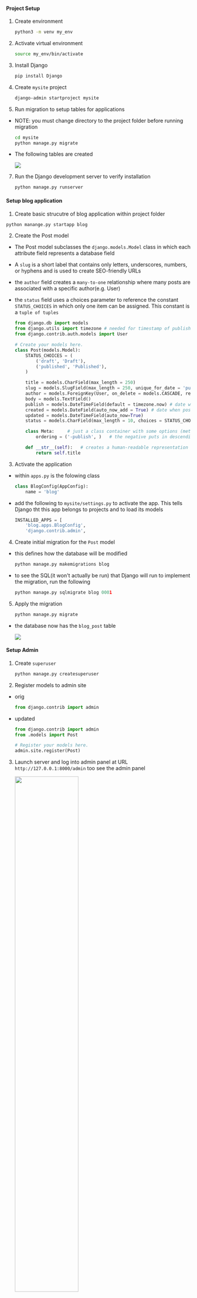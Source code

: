 #### Project Setup

1) Create environment

    ~~~ bash
    python3 -m venv my_env
    ~~~

3) Activate virtual environment

    ~~~ bash
    source my_env/bin/activate
    ~~~

4) Install Django

    ~~~ bash
    pip install Django
    ~~~


5) Create `mysite` project

    ~~~ bash
    django-admin startproject mysite
    ~~~

6) Run migration to setup tables for applications

- NOTE: you must change directory to the project folder before running migration

    ~~~ bash
    cd mysite
    python manage.py migrate
    ~~~

- The following tables are created

   <img src = "First_Migration_.png"/> 

7) Run the Django development server to verify installation

    ~~~ bash
    python manage.py runserver
    ~~~

#### Setup blog application

1) Create basic strucutre of blog application within project folder

~~~ py
python manange.py startapp blog 
~~~

2) Create the Post model
- The Post model subclasses the `django.models.Model` class in which each attribute field represents a database field
- A `slug` is a short label that contains only letters, underscores, numbers, or hyphens and is used to create SEO-friendly URLs
- the `author` field creates a `many-to-one` relationship where many posts are associated with a specific author(e.g. User)
- the `status` field uses a choices parameter to reference the constant `STATUS_CHOICES` in which only one item can be assigned. This constant is a `tuple of tuples`

    ~~~ py
    from django.db import models
    from django.utils import timezone # needed for timestamp of publish, created, & updated attributes
    from django.contrib.auth.models import User

    # Create your models here.
    class Post(models.Model):
        STATUS_CHOICES = (
            ('draft', 'Draft'),
            ('published', 'Published'),
        )

        title = models.CharField(max_length = 250)
        slug = models.SlugField(max_length = 250, unique_for_date = 'publish')
        author = models.ForeignKey(User, on_delete = models.CASCADE, related_name = 'blog_posts')
        body = models.TextField()
        publish = models.DateTimeField(default = timezone.now) # date with timezone info
        created = models.DateField(auto_now_add = True) # date when post initially created
        updated = models.DateTimeField(auto_now=True)
        status = models.CharField(max_length = 10, choices = STATUS_CHOICES, default = 'draft')

        class Meta:     # just a class container with some options (metadata)
            ordering = ('-publish', )   # the negative puts in descending order from most recently pubished

        def __str__(self):   # creates a human-readable representation of the object
            return self.title
    ~~~

3) Activate the application

- within `apps.py` is the folowing class

    ~~~ py
    class BlogConfig(AppConfig):
        name = 'blog'
    ~~~

- add the following to `mysite/settings.py` to activate the app. This tells Django tht this app belongs to projects and to load its models

    ~~~ py
    INSTALLED_APPS = [
        'blog.apps.BlogConfig',
        'django.contrib.admin',
    ~~~

4) Create initial migration for the `Post` model 

- this defines how the database will be modified
  
    ~~~ py
    python manage.py makemigrations blog
    ~~~

- to see the SQL(it won't actually be run) that Django will run to implement the migration, run the following

    ~~~ py
    python manage.py sqlmigrate blog 0001
    ~~~


5) Apply the migration

    ~~~ py
    python manage.py migrate
    ~~~

- the database now has the `blog_post` table
 
    <img src = "Post_model_Migration.png"/>


#### Setup Admin

1) Create `superuser`

    ~~~ py
    python manage.py createsuperuser
    ~~~

2) Register models to admin site

- orig

    ~~~ py
    from django.contrib import admin
    ~~~

- updated 
    ~~~ py
    from django.contrib import admin
    from .models import Post

    # Register your models here.
    admin.site.register(Post)
    ~~~
    
3) Launch server and log into admin panel at URL `http://127.0.0.1:8000/admin` too see the admin panel

    <img src = "Admin_panel.png" width = "60%"/>

4) Select Add post and note timezone message

   - message varies depending on your actual timezone

        <img src = "Addpost_timezone_message.png" width = "50%"/>

        - this can be resolved by modifying `TIME_ZONE` in `settings.py` to your actual timezone

        - before

            ~~~ py
            TIME_ZONE = 'UTC'
            ~~~

        - after

            ~~~ py
            TIME_ZONE = 'America/Chicago'
            ~~~

    - However, modifying `TIME_ZONE` can cause issues with Daylight Savings Time. It is recommended to use `UTC` time in the database and convert to `local time` for user interactions. <a href = "https://docs.djangoproject.com/en/3.0/topics/i18n/timezone"> see Time zones Django documentation</a>  

#### Customize admin model

1) Add the following model to `admin.py`

   - note the `admin options` 
     
   -  <a href = "https://docs.djangoproject.com/en/3.0/ref/contrib/admin/"> Django admin options </a>

    ~~~ py
    from django.contrib import admin
    from .models import Post

    # Register your models here.
    # admin.site.register(Post)

    # Custom models 
    @admin.register(Post)   # decorator performs same as admin.site.register(Post)
    class PostAdmin(admin.ModelAdmin):
        list_display = ('title', 'slug', 'author', 'publish', 'status')
        list_filter = ('status', 'created', 'publish', 'author')
        search_fields = ('title', 'body')
        prepopulated_fields = {'slug': ('title',)}
        raw_id_fields = ('author',)
        date_hierarchy = 'publish'
        ordering = ('status', 'publish')
    ~~~

#### Create list & detail views

1) Add the following views

    ~~~ py
    from django.shortcuts import render, get_object_or_404
    from .models import Post

    # Create your views here.
    def post_list(request):
        posts = Post.published.all()
        return render(request, 'blog/post/list.html', {'posts': posts})


    def post_detail(request, year, month, day, post):
        post = get_object_or_404(Post, 
                                slug = post, 
                                status = 'published', 
                                publish__year = year,
                                publish__month = month,
                                publish__day = day)    

        return render(request, 'blog/post/detail.html', {'post': post}) 
    ~~~

2) Add URL patterns for views in the blog app

- this maps URLs to views
- the first pattern does not have arguments
- the second pattern take four arguments
- angle brackets are used to capture values from a URL as a strings
- `path converters` are used to capture values. For example, <int:year> looks for a int parameter and returns an integer. Likewise, <slug:post> matches a slug string
- <a href = "https://docs.djangoproject.com/en/3.0/topics/http/urls/#path-converters"> Django path converters</a>
- `name` maps the view
    ~~~ py
    from django.urls import path
    from . import views

    app_name = 'blog'

    urlpatterns = [
        # post views
        path('', views.post_list, name = 'post_list'),
        path('<int:year>/<int:month>/<int:day>/<slug:post>/', views.post_detail, name = 'post_detail'),
        
    ]
    ~~~

3) Update the project `urls.py`

- add the `include` import

- add the following to the `urlpatterns` variable

- the `namespace` blog allow precise reversing of `names URL patterns`

    ~~~ py

    from django.urls import path, include

    urlpatterns = [
        path('admin/', admin.site.urls),
        path('blog/', include('blog.urls', namespace = 'blog')),

    ]

    ~~~

#### Implement Canonical URLs for models

- Canonical means `preferred` and is a unique URL
- the `reverse` method allows URLs to be built using their name and also allows passing additional parameters

- Add the following to `models.py`
- import `reverse`

    ~~~ py
    from django.urls import reverse
    ~~~

- create `get_absolute_url` method to link to specific posts

    ~~~ py

    def get_absolute_url(self):
        return reverse("blog:post_detail",   # define args next, kwargs can also be implmented
                         args=[self.publish.year,
                               self.publish.month,
                               self.publish.day,
                               self.slug ])
    
    ~~~

#### Update the models
- import `reverse`

    ~~~ py
    from django.urls import reverse
    ~~~

- 

#### Create templates for the views    

1) Set up the following folders and files inside the `blog` app

    <img src = 'template_structure.png'/>

- use template tags, template variables, and template filters to create templates

2) Create the `base.html` template

- utilizes `static files`

    ~~~ html
    {% load static %}
    <!DOCTYPE html>
    <html>
        <head>
            <title>{% block title %} {% endblock %} </title>
            <link href = "{% static "css/blog.css"%}" rel = "stylesheet">
        </head>

        <body>

            <div id = "content">
                {% block content %}

                {% endblock %}

            </div>

            <div id = "sidebar">
                <h2> My blog </h2>
                <p> This is my blog </p>

            </div>

        </body>

    </html>
    ~~~

3) Create the `list.html`template

- `extends` allows this template to inherit from the `base.html` file
- 2 template filters are applied in the body of the post

    ~~~ html
    {% extends "blog/base.html" %}

    {% block title %} My Blog {% endblock %}

    {% block content %}
        <h1> My Blog! </h1>

        {% for post in posts %}
            <h2>
                <a href = "{{ post.get_absolute_url }}">
                    {{ post.title }}
                </a>
            </h2>

            <p class = "date">
                Published {{ post.publish }} by {{ post.author }}
            </p>

            {{ post.body|truncatewords:30|linebreaks}}

        {% endfor %}

    {%endblock%}
    ~~~

4) Create `detail.html` template

    ~~~ html
    {% extends "blog/base.html" %}

    {% block title %} {{ post.title }} {% endblock %}

    {% block content %}
        <h1> {{post.title}} </h1>
        <p class = "date">
            Published {{post.publish}} by {{post.author}}
        </p>

        {{post.body|linebreaks}}
    {% endblock %} 
    ~~~

#### Add Pagination

1) In `views.py` add the following import

    ~~~ py
    from django.core.paginator import Paginator, EmptyPage, PageNotAnInteger
    ~~~

2) Within `template\blog` create `pagination.html` template

    ~~~ html
    <div class = "pagination">
        <span class = "step-links">
        {% if page.has_previous %}
            <a href = "?page = {{ page.previous_page_number }}">Previous</a>
        {% endif %}

            <span class = "current">
                Page {{page.number}} of {{page.paginator.num_pages}}. 
            </span>

            {% if page.has_next %}
                <a href = "?page={{page.next_page_number }}">Next</a>
            {%endif%}
        </span>
    </div>
    ~~~

3) Within the `list.html` template, add the following to refer to the pagination template

    ~~~ html
    ...
    {% endfor %}

        {% include "pagination.html" with page=posts %}

    {%endblock%}
    ~~~

#### Using Class-based views

- views are implemented as Python objects instead of functions

1) Add `from django.views.generic import ListView` to `views.py`

2) Create the following class-based view in `views.py`

- the following two lines are analogous and create the queryset

    ~~~ py
        model = Post
        # queryset = Post.published.all()
    ~~~

- Although `object_list` is generically created for the query results, using `context_object_name` makes your code easier to follow    

    ~~~ py
    class PostListView(ListView):
        model = Post
        # queryset = Post.published.all()
        context_object_name = 'posts'
        paginate_by = 3
        template_name = 'blog/post/list.html'
    ~~~

3) Modify `blog\urls.py` to use the `PostListView` class

    ~~~ py
    urlpatterns = [
        # post views
        # path('', views.post_list, name = 'post_list'),
        path('', views.PostListView.as_view(), name = 'post_list'),
        ...
    ~~~

4) Update the `list.html` file to receive an obj

- NOTE: you must not put any spaces within `page=page_obj`

    ~~~ html
        {% endfor %}

        <!--  {% include "pagination.html" with page=posts %} -->
        {% include "pagination.html" with page=page_obj %}
    {%endblock%}

    ~~~

5) Add a link to return to the main blogs page

    ~~~ html
    <a href = '/blog'> return to all blogs </a>
    ~~~

### Adding Forms to blog

1) Create a `forms.py` file inside the blog app

- this subclassess the bse Form class
- the CharField typcially renders as a HTML `input` element
- `widget = forms.Textarea` overrides this and renders as an HTML `textarea` element
- email validation is done on anything with `EmailField()`
- <a href = 'https://docs.djangoproject.com/en/3.0/ref/forms/fields/'> Django Form Fields documentation <a/>

    ~~~ py
    from django import forms

    class EmailPostForm(forms.Form):
        name = forms.CharField(max_length = 25)
        email = forms.EmailField()
        to = forms.EmailField()
        comments = forms.CharField(required = False, widget = forms.Textarea)
    ~~~

2) Create a view for the form

- add the `EmailPostForm` import to `views.py`

~~~ py
from .forms import EmailPostForm
~~~

- Add the `post_share` view

- it has both `request` & `post_id` as parameters
- `get_object_or_404` verifies that post has `published status`
- the same view is used for initial blank forms as well as forms with submitted data
- a `GET` request indicates an empty form has to be displayed
- a `POST` request indicates that valid form data has been submitted for the form to process
- `request.method = POST` distinguishes between these twp scenarios

#### Sending emails with Django

1) Django will write emails to the console if this is added to `settings.py`

    ~~~ py
    EMAIL_BACKEND = 'django.core.mail.backends.console.EmailBackend'
    ~~~

2) To use the SMTP server for gmail, add the following with a valid gmail account
- IMPORTANT !! You can hide this info from tracking this sensitive info in github by going into the directory and issuing the following command to halt tracking changes on settings.py

    ~~~ bash
    git update-index --assume-unchanged settings.py
    ~~~

    NOTE - This will restore tracking changes !
    ~~~ bash
    git update-index --no-assume-unchanged settings.py
    ~~~

    ~~~ py
    EMAIL_HOST = 'smtp.gmail.com'
    EMAIL_HOST_USER = 'valid_gmail_account@gmail.com'
    EMAIL_HOST_PASSWORD = 'password for the account'
    EMAIL_PORT = 587
    EMAIL_USE_TLS = True
    ~~~

3) Modify `views.py`
- import send_mail

    ~~~ py
    from django.core.mail import send_mail
    ~~~

- modify `post_share` in `view.py`

    ~~~ py
    def post_share(request, post_id):
        # Retrieve post by ID
        post = get_object_or_404(Post, id = post_id, status = "published")
        sent = False

        if request.method == 'POST':
            # form was submitted with data
            form = emailPostForm(request.POST)
            if form.is_valid():
                # Form fields passed validation
                cd = form.cleaned_data 
                # ... send email
                post_url = request.build_absolute_uri(post.get_absolute_url())
                subject = f"{cd['name']} recommends you read " f"{post.title}"
                message = f"Read {post.title} at {post_url} \n\n" f"{cd['name']}\'s comments: {cd['comments']}"
                send_mail(subject, message, 'sktestdjango@gmail.com', [cd['to']])
                sent = True

        else:  # show blank form
            form = EmailPostForm()        

        context = {'post': post, 'form': form, 'sent': sent}

        return render(request, 'blog/post/share.html', context)  
    ~~~

4) Add the path in `/blogs/urls.py`    

    ~~~ py
    urlpatterns = [
        # post views
        # path('', views.post_list, name = 'post_list'),
        path('', views.PostListView.as_view(), name = 'post_list'),
        path('<int:year>/<int:month>/<int:day>/<slug:post>/', views.post_detail, name = 'post_detail'),
        path('<int:post_id>/share/', views.post_share, name = 'post_share'),
    ]
    ~~~

5) Create the `share` template inside `blog/post`

    ~~~ html
    {% extends "blog/base.html" %}

    {% block title %} Share a post {% endblock %}

    {% block content %}
        {% if sent %}
            <h1> E-mail succesfully sent </h1>
            <p> 
                "{{ post.title}}" was succesfully sent to {{ form.cleaned_data.to}}.
            </p>
        {% else %}
            <h1> Share "{{ post.title }}" by e-mail </h1>
            <form method = "post">
                {% for field in form%}
                    <div>
                        {{ field.errors }}
                        {{ field.label_tag }} {{ field }}
                    </div>
                {% endfor %}
                {% csrf_token %}
                <input type = "submit" value = "Send e-mail">
            </form>
        {% endif %}    

    {% endblock %}

    ~~~
